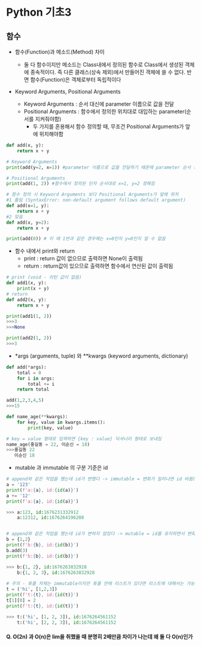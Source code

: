 # Python 기초3

## 함수

- 함수(Function)과 메소드(Method) 차이
  - 둘 다 함수이지만 메소드는 Class내에서 정의된 함수로 Class에서 생성된 객체에 종속적이다. 즉 다른 클래스(상속 제외)에서 만들어진 객체에 쓸 수 없다. 반면 함수(Function)은 객체로부터 독립적이다



- Keyword Arguments, Positional Arguments
  - Keyword Arguments : 순서 대신에 parameter 이름으로 값을 전달
  - Positional Arguments : 함수에서 정의한 위치대로 대입하는 parameter(순서를 지켜줘야함)
    - 두 가지를 혼용해서 함수 정의할 때, 무조건 Positional Arguments가 앞에 위치해야함

```python
def add(x, y):
    return x + y

# Keyword Arguments
print(add(y=2, x=1)) #parameter 이름으로 값을 전달하기 때문에 parameter 순서 상관없음

# Positional Arguments
print(add(1, 2)) #함수에서 정의된 인자 순서대로 x=1, y=2 정해짐

# 함수 정의 시 Keyword Arguments 보다 Positional Arguments가 앞에 위치
#1 틀림 (SyntaxError: non-default argument follows default argument)
def add(x=1, y):
    return x + y
#2 맞음
def add(x, y=2):
    return x + y

print(add(0)) # 이 때 1번과 같은 경우에는 x=0인지 y=0인지 알 수 없음
```



- 함수 내에서 print와 return
  - print : return 값이 없으므로 출력하면 None이 출력됨
  - return :  return값이 있으므로 출력하면 함수에서 연산된 값이 출력됨

```python
# print (void - 리턴 값이 없음)
def add1(x, y):
    print(x + y)
# return
def add2(x, y):
    return x + y

print(add1(1, 2))
>>>3
>>>None

print(add2(1, 2))
>>>3
```



- *args (arguments, tuple) 와 **kwargs (keyword arguments, dictionary)

```python
def add(*args):
    total = 0
    for i in args:
        total += i
    return total

add(1,2,3,4,5)
>>>15

def name_age(**kwargs):
    for key, value in kwargs.items():
        print(key, value)

# key = value 형태로 입력하면 {key : value} 딕셔너리 형태로 보내짐
name_age(홍길동 = 22, 이순신 = 18)
>>>홍길동 22
   이순신 18
```



- mutable 과 immutable 의 구분 기준은 id

```python
# append와 같은 작업을 했는데 id가 변했다 -> immutable = 변화가 일어나면 id 바뀜(새로운 객체 생성)
a = '123'
print(f'a:{a}, id:{id(a)}')
a += '12'
print(f'a:{a}, id:{id(a)}')

>>> a:123, id:1676231332912
    a:12312, id:1676264196208


# append와 같은 작업을 했는데 id가 변하지 않았다 -> mutable = id를 유지하면서 변화가 일어남
b = {1,2}
print(f'b:{b}, id:{id(b)}')
b.add(3)
print(f'b:{b}, id:{id(b)}')

>>> b:{1, 2}, id:1676263832928
    b:{1, 2, 3}, id:1676263832928
            
# 주의 - 튜플 자체는 immutable이지만 튜플 안에 리스트가 있다면 리스트에 대해서는 가능 
t = ('hi', [1,2,3])
print(f't:{t}, id:{id(t)}')
t[1][0] = 2
print(f't:{t}, id:{id(t)}')

>>> t:('hi', [1, 2, 3]), id:1676264561152
	t:('hi', [2, 2, 3]), id:1676264561152
```



####  Q. O(2n) 과 O(n)은 lim을 취했을 때 분명히 2배만큼 차이가 나는데 왜 둘 다 O(n)인가 

